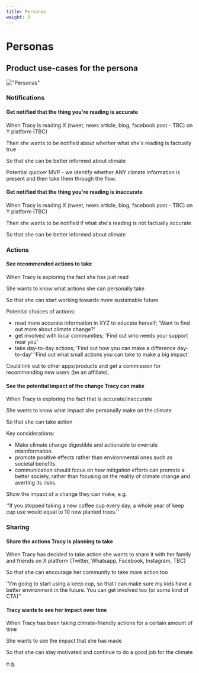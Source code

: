 ```yaml
---
title: Personas
weight: 3
---
```


# Personas
## Product use-cases for the persona

!["Personas"](/img/Climate_misinformation_persona.jpg )

### Notifications

#### Get notified that the thing you're reading is accurate

When Tracy is reading X (tweet, news article, blog, facebook post - TBC) on Y platform (TBC) 

Then she wants to be notified about whether what she's reading is factually true 

So that she can be better informed about climate 

Potential quicker MVP - we identify whether ANY climate information is present and then take them through the flow.

#### Get notified that the thing you're reading is inaccurate

When Tracy is reading X (tweet, news article, blog, facebook post - TBC) on Y platform (TBC) 

Then she wants to be notified if what she's reading is not factually accurate

So that she can be better informed about climate

### Actions
#### See recommended actions to take
When Tracy is exploring the fact she has just read

She wants to know what actions she can personally take

So that she can start working towards more sustainable future 

Potential choices of actions: 

- read more accurate information in XYZ to educate herself; 'Want to find out more about climate change?'
- get involved with local communities; 'Find out who needs your support near you'
- take day-to-day actions; 'Find out how you can make a difference day-to-day' 'Find out what small actions you can take to make a big impact'

Could link out to other apps/products and get a commission for recommending new users (be an affiliate).

#### See the potential impact of the change Tracy can make

When Tracy is exploring the fact that is accurate/inaccurate 

She wants to know what impact she personally make on the climate

So that she can take action 

Key considerations: 

- Make climate change digestible and actionable to overrule misinformation.
- promote positive effects rather than environmental ones such as societal benefits.
- communication should focus on how mitigation efforts can promote a better society, rather than focusing on the reality of climate change and averting its risks.

Show the impact of a change they can make, e.g. 

''If you stopped taking a new coffee cup every day, a whole year of keep cup use would equal to 10 new planted trees.''

### Sharing

#### Share the actions Tracy is planning to take

When Tracy has decided to take action she wants to share it with her family and friends on X platform (Twitter, Whatsapp, Facebook, Instagram, TBC) 

So that she can encourage her community to take more action too

''I'm going to start using a keep cup, so that I can make sure my kids have a better environment in the future. You can get involved too (or some kind of CTA)''

#### Tracy wants to see her impact over time

When Tracy has been taking climate-friendly actions for a certain amount of time 

She wants to see the impact that she has made 

So that she can stay motivated and continue to do a good job for the climate 

e.g.